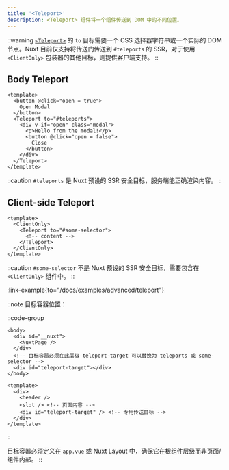 ```yaml
---
title: '<Teleport>'
description: <Teleport> 组件将一个组件传送到 DOM 中的不同位置。
---
```


::warning
[`<Teleport>`](https://vuejs.org/guide/built-ins/teleport.html) 的 `to` 目标需要一个 CSS 选择器字符串或一个实际的 DOM 节点。Nuxt 目前仅支持将传送门传送到 `#teleports` 的 SSR，对于使用 `<ClientOnly>` 包装器的其他目标，则提供客户端支持。
::

## Body Teleport

```vue
<template>
  <button @click="open = true">
    Open Modal
  </button>
  <Teleport to="#teleports">
    <div v-if="open" class="modal">
      <p>Hello from the modal!</p>
      <button @click="open = false">
        Close
      </button>
    </div>
  </Teleport>
</template>
```

::caution
`#teleports` 是 Nuxt 预设的 SSR 安全目标，服务端能正确渲染内容。
::

## Client-side Teleport

```vue
<template>
  <ClientOnly>
    <Teleport to="#some-selector">
      <!-- content -->
    </Teleport>
  </ClientOnly>
</template>
```

::caution
`#some-selector` 不是 Nuxt 预设的 SSR 安全目标，需要包含在 `<ClientOnly>` 组件中。
::

:link-example{to="/docs/examples/advanced/teleport"}

::note
目标容器位置：<br>

::code-group
```vue [app.vue]
<body>
  <div id="__nuxt">
    <NuxtPage />
  </div>
  <!-- 目标容器必须在此层级 teleport-target 可以替换为 teleports 或 some-selector -->
  <div id="teleport-target"></div>
</body>
```

```vue [layouts/default.vue]
<template>
  <div>
    <header />
    <slot /> <!-- 页面内容 -->
    <div id="teleport-target" /> <!-- 专用传送目标 -->
  </div>
</template>
```
::

目标容器必须定义在 `app.vue` 或 Nuxt Layout 中，确保它在根组件层级而非页面/组件内部。
::
